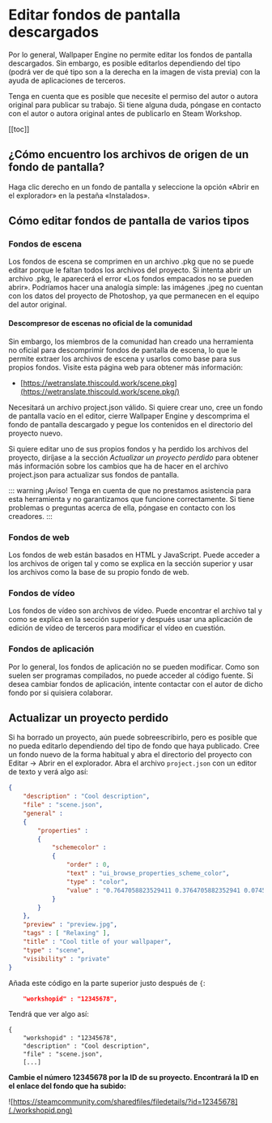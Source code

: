 # Editar fondos de pantalla descargados

Por lo general, Wallpaper Engine no permite editar los fondos de pantalla descargados. Sin embargo, es posible editarlos dependiendo del tipo (podrá ver de qué tipo son a la derecha en la imagen de vista previa) con la ayuda de aplicaciones de terceros.

Tenga en cuenta que es posible que necesite el permiso del autor o autora original para publicar su trabajo. Si tiene alguna duda, póngase en contacto con el autor o autora original antes de publicarlo en Steam Workshop.

[[toc]]

## ¿Cómo encuentro los archivos de origen de un fondo de pantalla?

Haga clic derecho en un fondo de pantalla y seleccione la opción «Abrir en el explorador» en la pestaña «Instalados».

## Cómo editar fondos de pantalla de varios tipos

### Fondos de escena

Los fondos de escena se comprimen en un archivo .pkg que no se puede editar porque le faltan todos los archivos del proyecto. Si intenta abrir un archivo .pkg, le aparecerá el error «Los fondos empacados no se pueden abrir». Podríamos hacer una analogía simple: las imágenes .jpeg no cuentan con los datos del proyecto de Photoshop, ya que permanecen en el equipo del autor original.

#### Descompresor de escenas no oficial de la comunidad

Sin embargo, los miembros de la comunidad han creado una herramienta no oficial para descomprimir fondos de pantalla de escena, lo que le permite extraer los archivos de escena y usarlos como base para sus propios fondos. Visite esta página web para obtener más información:

* [https://wetranslate.thiscould.work/scene.pkg](https://wetranslate.thiscould.work/scene.pkg/)

Necesitará un archivo project.json válido. Si quiere crear uno, cree un fondo de pantalla vacío en el editor, cierre Wallpaper Engine y descomprima el fondo de pantalla descargado y pegue los contenidos en el directorio del proyecto nuevo.

Si quiere editar uno de sus propios fondos y ha perdido los archivos del proyecto, diríjase a la sección *Actualizar un proyecto perdido* para obtener más información sobre los cambios que ha de hacer en el archivo project.json para actualizar sus fondos de pantalla.

::: warning ¡Aviso! Tenga en cuenta de que no prestamos asistencia para esta herramienta y no garantizamos que funcione correctamente. Si tiene problemas o preguntas acerca de ella, póngase en contacto con los creadores. :::

### Fondos de web

Los fondos de web están basados en HTML y JavaScript. Puede acceder a los archivos de origen tal y como se explica en la sección superior y usar los archivos como la base de su propio fondo de web.

### Fondos de vídeo

Los fondos de vídeo son archivos de vídeo. Puede encontrar el archivo tal y como se explica en la sección superior y después usar una aplicación de edición de vídeo de terceros para modificar el vídeo en cuestión.

### Fondos de aplicación

Por lo general, los fondos de aplicación no se pueden modificar. Como son suelen ser programas compilados, no puede acceder al código fuente. Si desea cambiar fondos de aplicación, intente contactar con el autor de dicho fondo por si quisiera colaborar.

## Actualizar un proyecto perdido

Si ha borrado un proyecto, aún puede sobreescribirlo, pero es posible que no pueda editarlo dependiendo del tipo de fondo que haya publicado. Cree un fondo nuevo de la forma habitual y abra el directorio del proyecto con Editar -> Abrir en el explorador. Abra el archivo `project.json` con un editor de texto y verá algo así:

```json
{
    "description" : "Cool description",
    "file" : "scene.json",
    "general" : 
    {
        "properties" : 
        {
            "schemecolor" : 
            {
                "order" : 0,
                "text" : "ui_browse_properties_scheme_color",
                "type" : "color",
                "value" : "0.7647058823529411 0.3764705882352941 0.07450980392156863"
            }
        }
    },
    "preview" : "preview.jpg",
    "tags" : [ "Relaxing" ],
    "title" : "Cool title of your wallpaper",
    "type" : "scene",
    "visibility" : "private"
}
```

Añada este código en la parte superior justo después de `{`:

```json
    "workshopid" : "12345678",
```
Tendrá que ver algo así:

```json{2}
{
    "workshopid" : "12345678",
    "description" : "Cool description",
    "file" : "scene.json",
    [...]
```

**Cambie el número 12345678 por la ID de su proyecto. Encontrará la ID en el enlace del fondo que ha subido:**

![https://steamcommunity.com/sharedfiles/filedetails/?id=12345678](./workshopid.png)

